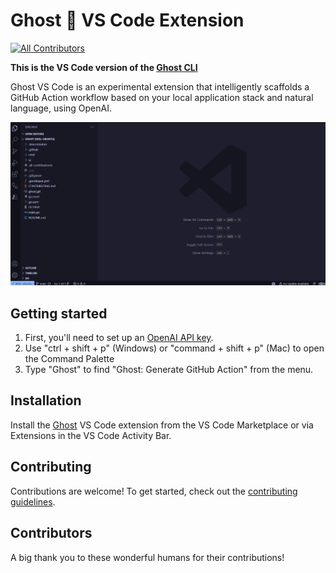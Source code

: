 # Ghost 👻 VS Code Extension 
[![All Contributors](https://img.shields.io/github/all-contributors/savannahostrowski/ghost-vscode?color=bd93f9&style=flat-square)](#contributors)

**This is the VS Code version of the [Ghost CLI](https://github.com/savannahostrowski/ghost)**

Ghost VS Code is an experimental extension that intelligently scaffolds a GitHub Action workflow based on your local application stack and natural language, using OpenAI.

![A screenshot of the Ghost UX flow](images/ghost-vscode.gif)

## Getting started
1. First, you'll need to set up an [OpenAI API key](https://platform.openai.com/account/api-keys).
2. Use "ctrl + shift + p" (Windows) or "command + shift + p" (Mac) to open the Command Palette
3. Type "Ghost" to find "Ghost: Generate GitHub Action" from the menu.

## Installation
Install the [Ghost](https://marketplace.visualstudio.com/items?itemName=SavannahOstrowski.ghost-ai) VS Code extension from the VS Code Marketplace or via Extensions in the VS Code Activity Bar.

## Contributing
Contributions are welcome! To get started, check out the [contributing guidelines](CONTRIBUTING.md).

## Contributors
A big thank you to these wonderful humans for their contributions!

<!-- ALL-CONTRIBUTORS-LIST:START - Do not remove or modify this section -->
<!-- prettier-ignore-start -->
<!-- markdownlint-disable -->


<!-- markdownlint-restore -->
<!-- prettier-ignore-end -->

<!-- ALL-CONTRIBUTORS-LIST:END -->

